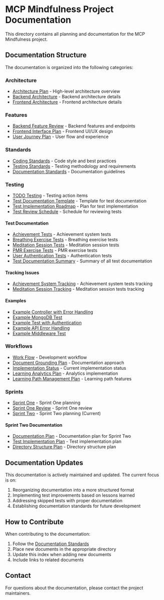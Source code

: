 # MCP Mindfulness Project Documentation

This directory contains all planning and documentation for the MCP Mindfulness project.

## Documentation Structure

The documentation is organized into the following categories:

### Architecture
- [Architecture Plan](architecture/architecture-plan.md) - High-level architecture overview
- [Backend Architecture](architecture/backend-architecture.md) - Backend architecture details
- [Frontend Architecture](architecture/frontend-architecture.md) - Frontend architecture details

### Features
- [Backend Feature Review](features/backend-feature-review.md) - Backend features and endpoints
- [Frontend Interface Plan](features/frontend-interface-plan.md) - Frontend UI/UX design
- [User Journey Plan](features/user-journey-plan.md) - User flow and experience

### Standards
- [Coding Standards](standards/coding-standards.md) - Code style and best practices
- [Testing Standards](standards/testing-standards.md) - Testing methodology and requirements
- [Documentation Standards](standards/documentation-standards.md) - Documentation guidelines

### Testing
- [TODO Testing](testing/TODO-TESTING.md) - Testing action items
- [Test Documentation Template](testing/test-documentation-template.md) - Template for test documentation
- [Test Implementation Roadmap](testing/test-implementation-roadmap.md) - Plan for test implementation
- [Test Review Schedule](testing/test-review-schedule.md) - Schedule for reviewing tests

#### Test Documentation
- [Achievement Tests](testing/achievement-tests-documentation.md) - Achievement system tests
- [Breathing Exercise Tests](testing/documentation/breathing-exercise-tests.md) - Breathing exercise tests
- [Meditation Session Tests](testing/documentation/meditation-session-tests.md) - Meditation session tests
- [PMR Exercise Tests](testing/documentation/pmr-exercise-tests.md) - PMR exercise tests
- [User Authentication Tests](testing/documentation/user-authentication-tests.md) - Authentication tests
- [Test Documentation Summary](testing/documentation/test-documentation-summary.md) - Summary of all test documentation

#### Tracking Issues
- [Achievement System Tracking](testing/tracking/achievement-system-tracking-issue.md) - Achievement system tests tracking
- [Meditation Session Tracking](testing/tracking/meditation-session-tracking-issue.md) - Meditation session tests tracking

#### Examples
- [Example Controller with Error Handling](testing/examples/example-controller-with-error-handling.ts)
- [Example MongoDB Test](testing/examples/example-mongodb-test.ts)
- [Example Test with Authentication](testing/examples/example-test-with-authentication.test.ts)
- [Example API Error Handling](testing/examples/example-api-error-handling.ts)
- [Example Middleware Test](testing/examples/example-middleware-test.test.ts)

### Workflows
- [Work Flow](workflows/work-flow.md) - Development workflow
- [Document Grounding Plan](workflows/document-grounding-plan.md) - Documentation approach
- [Implementation Status](workflows/implementation-status.md) - Current implementation status
- [Learning Analytics Plan](workflows/learning-analytics-plan.md) - Analytics implementation
- [Learning Path Management Plan](workflows/learning-path-management-plan.md) - Learning path features

### Sprints
- [Sprint One](sprints/sprint-one.md) - Sprint One planning
- [Sprint One Review](sprints/sprint-one-review.md) - Sprint One review
- [Sprint Two](sprints/sprint-two.md) - Sprint Two planning (Current)

#### Sprint Two Documentation
- [Documentation Plan](sprints/documentation/documentation-plan.md) - Documentation plan for Sprint Two
- [Test Implementation Plan](sprints/documentation/test-implementation-plan.md) - Test implementation plan
- [Directory Structure Plan](sprints/documentation/directory-structure-plan.md) - Directory structure plan

## Documentation Updates

This documentation is actively maintained and updated. The current focus is on:

1. Reorganizing documentation into a more structured format
2. Implementing test improvements based on lessons learned
3. Addressing skipped tests with proper documentation
4. Establishing documentation standards for future development

## How to Contribute

When contributing to the documentation:

1. Follow the [Documentation Standards](standards/documentation-standards.md)
2. Place new documents in the appropriate directory
3. Update this index when adding new documents
4. Include links to related documents

## Contact

For questions about the documentation, please contact the project maintainers. 